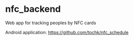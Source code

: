 # nfc_backend

Web app for tracking peoples by NFC cards

Android application: https://github.com/tochk/nfc_schedule
